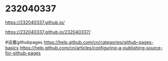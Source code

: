# 232040337


https://232040337.github.io/

https://232040337.github.io/232040337/


#设置githubpages
https://help.github.com/cn/categories/github-pages-basics
https://help.github.com/cn/articles/configuring-a-publishing-source-for-github-pages


